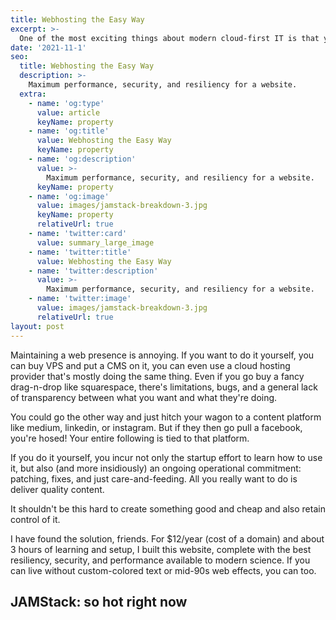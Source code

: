 ```yaml
---
title: Webhosting the Easy Way
excerpt: >-
  One of the most exciting things about modern cloud-first IT is that you don't have to manage as much - you can have high-level services that operate with resilience and security you'll never be able to build yourself.  That's well and good for big companies and fancy prod dev shops, but how does the little guy get a piece of that action?  
date: '2021-11-1'
seo:
  title: Webhosting the Easy Way 
  description: >-
    Maximum performance, security, and resiliency for a website.
  extra:
    - name: 'og:type'
      value: article
      keyName: property
    - name: 'og:title'
      value: Webhosting the Easy Way
      keyName: property
    - name: 'og:description'
      value: >-
        Maximum performance, security, and resiliency for a website. 
      keyName: property
    - name: 'og:image'
      value: images/jamstack-breakdown-3.jpg
      keyName: property
      relativeUrl: true
    - name: 'twitter:card'
      value: summary_large_image
    - name: 'twitter:title'
      value: Webhosting the Easy Way
    - name: 'twitter:description'
      value: >-
        Maximum performance, security, and resiliency for a website. 
    - name: 'twitter:image'
      value: images/jamstack-breakdown-3.jpg
      relativeUrl: true
layout: post
---
```

Maintaining a web presence is annoying.  If you want to do it yourself, you can buy VPS and put a CMS on it, you can even use a cloud hosting provider that's mostly doing the same thing.  Even if you go buy a fancy drag-n-drop like squarespace, there's limitations, bugs, and a general lack of transparency between what you want and what they're doing. 

You could go the other way and just hitch your wagon to a content platform like medium, linkedin, or instagram.  But if they then go pull a facebook, you're hosed!  Your entire following is tied to that platform.  

If you do it yourself, you incur not only the startup effort to learn how to use it, but also (and more insidiously) an ongoing operational commitment: patching, fixes, and just care-and-feeding. All you really want to do is deliver quality content.  

It shouldn't be this hard to create something good and cheap and also retain control of it.   

I have found the solution, friends.  For $12/year (cost of a domain) and about 3 hours of learning and setup, I built this website, complete with the best resiliency, security, and performance available to modern science.  If you can live without custom-colored text or mid-90s web effects, you can too.  

##  JAMStack: so hot right now



